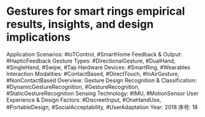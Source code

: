 # Gestures for smart rings empirical results, insights, and design implications

Application Scenarios: #IoTControl, #SmartHome
Feedback & Output: #HapticFeedback
Gesture Types: #DirectionalGesture, #DualHand, #SingleHand, #Swipe, #Tap
Hardware Devices: #SmartRing, #Wearables
Interaction Modalities: #ContactBased, #DirectTouch, #InAirGesture, #NonContactBased
Overview: Gesture Design
Recognition & Classification: #DynamicGestureRecognition, #GestureRecognition, #StaticGestureRecognition
Sensing Technology: #IMU, #MotionSensor
User Experience & Design Factors: #DiscreetInput, #OneHandUse, #PortableDesign, #SocialAcceptability, #UserAdaptation
Year: 2018
序号: 18